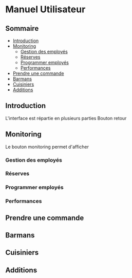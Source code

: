 # Manuel Utilisateur

## Sommaire

- [Introduction](#introduction-a-idintroductiona)
- [Monitoring](#monitoring-a-idmonitoringa)
    - [Gestion des employés](#gestion-des-employs-a-idgestiona)
    - [Réserves](#rserves-a-idreservesa)
    - [Programmer employés](#programmer-employs-a-idprogrammationa)
    - [Performances](#performances-a-idperformancesa)
- [Prendre une commande](#prendre-une-commande-a-idcommandea)
- [Barmans](#barmans-a-idbarmansa)
- [Cuisiniers](#cuisiniers-a-idcuisiniersa)
- [Additions](#additions-a-idadditionsa)

## Introduction <a id="introduction"></a>

L'interface est répartie en plusieurs parties
Bouton retour

## Monitoring <a id="monitoring"></a>

Le bouton monitoring permet d'afficher

### Gestion des employés <a id="gestion"></a>

### Réserves <a id="reserves"></a>

### Programmer employés <a id="programmation"></a>

### Performances <a id="performances"></a>

## Prendre une commande <a id="commande"></a>

## Barmans <a id="barmans"></a>

## Cuisiniers <a id="cuisiniers"></a>

## Additions <a id="additions"></a>